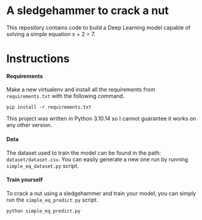 # A sledgehammer to crack a nut

This repository contains code to build a Deep Learning model capable of solving a simple equation x + 2 = 7.

# Instructions
#### Requirements

Make a new virtualenv and install all the requirements from `requirements.txt` with the following command.
```
pip install -r requirements.txt
```
This project was written in Python 3.10.14 so I cannot guarantee it works on any other version.

#### Data
The dataset used to train the model can be found in the path: `dataset/dataset.csv`.
You can easily generate a new one run by running `simple_eq_dataset.py` script.

#### Train yourself
To crack a nut using a sledgehammer and train your model, you can simply run the `simple_eq_predict.py` script.
```
python simple_eq_predict.py
```
